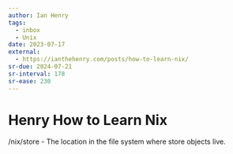 ```yaml
---
author: Ian Henry
tags:
  - inbox
  - Unix
date: 2023-07-17
external:
  - https://ianthehenry.com/posts/how-to-learn-nix/
sr-due: 2024-07-21
sr-interval: 178
sr-ease: 230
---
```


# Henry How to Learn Nix

/nix/store - The location in the file system where store objects live.

